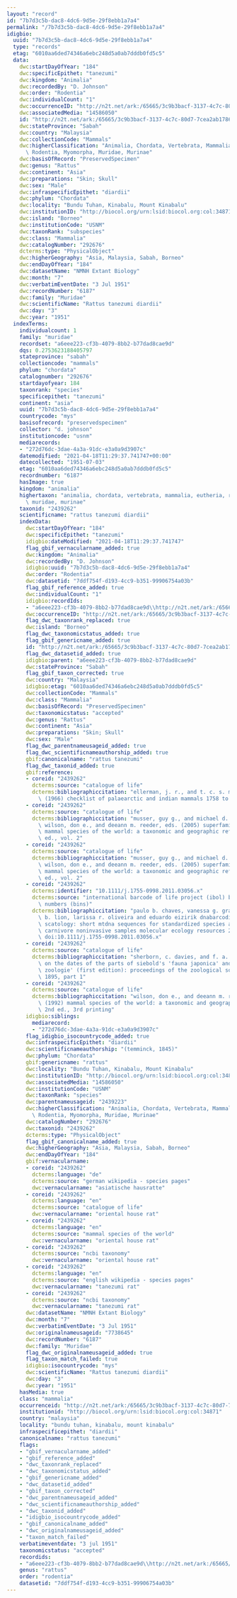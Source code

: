 ```yaml
---
layout: "record"
id: "7b7d3c5b-dac8-4dc6-9d5e-29f8ebb1a7a4"
permalink: "/7b7d3c5b-dac8-4dc6-9d5e-29f8ebb1a7a4"
idigbio:
  uuid: "7b7d3c5b-dac8-4dc6-9d5e-29f8ebb1a7a4"
  type: "records"
  etag: "6010aa6ded74346a6ebc248d5a0ab7dddb0fd5c5"
  data:
    dwc:startDayOfYear: "184"
    dwc:specificEpithet: "tanezumi"
    dwc:kingdom: "Animalia"
    dwc:recordedBy: "D. Johnson"
    dwc:order: "Rodentia"
    dwc:individualCount: "1"
    dwc:occurrenceID: "http://n2t.net/ark:/65665/3c9b3bacf-3137-4c7c-80d7-7cea2ab1786f"
    dwc:associatedMedia: "14586050"
    id: "http://n2t.net/ark:/65665/3c9b3bacf-3137-4c7c-80d7-7cea2ab1786f"
    dwc:stateProvince: "Sabah"
    dwc:country: "Malaysia"
    dwc:collectionCode: "Mammals"
    dwc:higherClassification: "Animalia, Chordata, Vertebrata, Mammalia, Eutheria,\
      \ Rodentia, Myomorpha, Muridae, Murinae"
    dwc:basisOfRecord: "PreservedSpecimen"
    dwc:genus: "Rattus"
    dwc:continent: "Asia"
    dwc:preparations: "Skin; Skull"
    dwc:sex: "Male"
    dwc:infraspecificEpithet: "diardii"
    dwc:phylum: "Chordata"
    dwc:locality: "Bundu Tuhan, Kinabalu, Mount Kinabalu"
    dwc:institutionID: "http://biocol.org/urn:lsid:biocol.org:col:34871"
    dwc:island: "Borneo"
    dwc:institutionCode: "USNM"
    dwc:taxonRank: "subspecies"
    dwc:class: "Mammalia"
    dwc:catalogNumber: "292676"
    dcterms:type: "PhysicalObject"
    dwc:higherGeography: "Asia, Malaysia, Sabah, Borneo"
    dwc:endDayOfYear: "184"
    dwc:datasetName: "NMNH Extant Biology"
    dwc:month: "7"
    dwc:verbatimEventDate: "3 Jul 1951"
    dwc:recordNumber: "6187"
    dwc:family: "Muridae"
    dwc:scientificName: "Rattus tanezumi diardii"
    dwc:day: "3"
    dwc:year: "1951"
  indexTerms:
    individualcount: 1
    family: "muridae"
    recordset: "a6eee223-cf3b-4079-8bb2-b77dad8cae9d"
    dqs: 0.2753623188405797
    stateprovince: "sabah"
    collectioncode: "mammals"
    phylum: "chordata"
    catalognumber: "292676"
    startdayofyear: 184
    taxonrank: "species"
    specificepithet: "tanezumi"
    continent: "asia"
    uuid: "7b7d3c5b-dac8-4dc6-9d5e-29f8ebb1a7a4"
    countrycode: "mys"
    basisofrecord: "preservedspecimen"
    collector: "d. johnson"
    institutioncode: "usnm"
    mediarecords:
    - "272d76dc-3dae-4a3a-91dc-e3a0a9d3907c"
    datemodified: "2021-04-18T11:29:37.741747+00:00"
    datecollected: "1951-07-03"
    etag: "6010aa6ded74346a6ebc248d5a0ab7dddb0fd5c5"
    recordnumber: "6187"
    hasImage: true
    kingdom: "animalia"
    highertaxon: "animalia, chordata, vertebrata, mammalia, eutheria, rodentia, myomorpha,\
      \ muridae, murinae"
    taxonid: "2439262"
    scientificname: "rattus tanezumi diardii"
    indexData:
      dwc:startDayOfYear: "184"
      dwc:specificEpithet: "tanezumi"
      idigbio:dateModified: "2021-04-18T11:29:37.741747"
      flag_gbif_vernacularname_added: true
      dwc:kingdom: "Animalia"
      dwc:recordedBy: "D. Johnson"
      idigbio:uuid: "7b7d3c5b-dac8-4dc6-9d5e-29f8ebb1a7a4"
      dwc:order: "Rodentia"
      dwc:datasetid: "7ddf754f-d193-4cc9-b351-99906754a03b"
      flag_gbif_reference_added: true
      dwc:individualCount: "1"
      idigbio:recordIds:
      - "a6eee223-cf3b-4079-8bb2-b77dad8cae9d\\http://n2t.net/ark:/65665/3c9b3bacf-3137-4c7c-80d7-7cea2ab1786f"
      dwc:occurrenceID: "http://n2t.net/ark:/65665/3c9b3bacf-3137-4c7c-80d7-7cea2ab1786f"
      flag_dwc_taxonrank_replaced: true
      dwc:island: "Borneo"
      flag_dwc_taxonomicstatus_added: true
      flag_gbif_genericname_added: true
      id: "http://n2t.net/ark:/65665/3c9b3bacf-3137-4c7c-80d7-7cea2ab1786f"
      flag_dwc_datasetid_added: true
      idigbio:parent: "a6eee223-cf3b-4079-8bb2-b77dad8cae9d"
      dwc:stateProvince: "Sabah"
      flag_gbif_taxon_corrected: true
      dwc:country: "Malaysia"
      idigbio:etag: "6010aa6ded74346a6ebc248d5a0ab7dddb0fd5c5"
      dwc:collectionCode: "Mammals"
      dwc:class: "Mammalia"
      dwc:basisOfRecord: "PreservedSpecimen"
      dwc:taxonomicstatus: "accepted"
      dwc:genus: "Rattus"
      dwc:continent: "Asia"
      dwc:preparations: "Skin; Skull"
      dwc:sex: "Male"
      flag_dwc_parentnameusageid_added: true
      flag_dwc_scientificnameauthorship_added: true
      gbif:canonicalname: "rattus tanezumi"
      flag_dwc_taxonid_added: true
      gbif:reference:
      - coreid: "2439262"
        dcterms:source: "catalogue of life"
        dcterms:bibliographiccitation: "ellerman, j. r., and t. c. s. morrison-scott\
          \ (1966) checklist of palaearctic and indian mammals 1758 to 1946, 2nd edition"
      - coreid: "2439262"
        dcterms:source: "catalogue of life"
        dcterms:bibliographiccitation: "musser, guy g., and michael d. carleton /\
          \ wilson, don e., and deeann m. reeder, eds. (2005) superfamily muroidea:\
          \ mammal species of the world: a taxonomic and geographic reference, 3rd\
          \ ed., vol. 2"
      - coreid: "2439262"
        dcterms:source: "catalogue of life"
        dcterms:bibliographiccitation: "musser, guy g., and michael d. carleton /\
          \ wilson, don e., and deeann m. reeder, eds. (2005) superfamily muroidea:\
          \ mammal species of the world: a taxonomic and geographic reference, 3rd\
          \ ed., vol. 2"
      - coreid: "2439262"
        dcterms:identifier: "10.1111/j.1755-0998.2011.03056.x"
        dcterms:source: "international barcode of life project (ibol) barcode index\
          \ numbers (bins)"
        dcterms:bibliographiccitation: "paulo b. chaves, vanessa g. graeff, marília\
          \ b. lion, larissa r. oliveira and eduardo eizirik dnabarcoding meets molecular\
          \ scatology: short mtdna sequences for standardized species assignment of\
          \ carnivore noninvasive samples molecular ecology resources 2011-08-30;12(1):18-35\
          \ doi:10.1111/j.1755-0998.2011.03056.x"
      - coreid: "2439262"
        dcterms:source: "catalogue of life"
        dcterms:bibliographiccitation: "sherborn, c. davies, and f. a. jentink (1895)\
          \ on the dates of the parts of siebold's 'fauna japonica' and giebel's 'allgemeine\
          \ zoologie' (first edition): proceedings of the zoological society of london,\
          \ 1895, part 1"
      - coreid: "2439262"
        dcterms:source: "catalogue of life"
        dcterms:bibliographiccitation: "wilson, don e., and deeann m. reeder, eds.\
          \ (1992) mammal species of the world: a taxonomic and geographic reference,\
          \ 2nd ed., 3rd printing"
      idigbio:siblings:
        mediarecord:
        - "272d76dc-3dae-4a3a-91dc-e3a0a9d3907c"
      flag_idigbio_isocountrycode_added: true
      dwc:infraspecificEpithet: "diardii"
      dwc:scientificnameauthorship: "(temminck, 1845)"
      dwc:phylum: "Chordata"
      gbif:genericname: "rattus"
      dwc:locality: "Bundu Tuhan, Kinabalu, Mount Kinabalu"
      dwc:institutionID: "http://biocol.org/urn:lsid:biocol.org:col:34871"
      dwc:associatedMedia: "14586050"
      dwc:institutionCode: "USNM"
      dwc:taxonRank: "species"
      dwc:parentnameusageid: "2439223"
      dwc:higherClassification: "Animalia, Chordata, Vertebrata, Mammalia, Eutheria,\
        \ Rodentia, Myomorpha, Muridae, Murinae"
      dwc:catalogNumber: "292676"
      dwc:taxonid: "2439262"
      dcterms:type: "PhysicalObject"
      flag_gbif_canonicalname_added: true
      dwc:higherGeography: "Asia, Malaysia, Sabah, Borneo"
      dwc:endDayOfYear: "184"
      gbif:vernacularname:
      - coreid: "2439262"
        dcterms:language: "de"
        dcterms:source: "german wikipedia - species pages"
        dwc:vernacularname: "asiatische hausratte"
      - coreid: "2439262"
        dcterms:language: "en"
        dcterms:source: "catalogue of life"
        dwc:vernacularname: "oriental house rat"
      - coreid: "2439262"
        dcterms:language: "en"
        dcterms:source: "mammal species of the world"
        dwc:vernacularname: "oriental house rat"
      - coreid: "2439262"
        dcterms:source: "ncbi taxonomy"
        dwc:vernacularname: "oriental house rat"
      - coreid: "2439262"
        dcterms:language: "en"
        dcterms:source: "english wikipedia - species pages"
        dwc:vernacularname: "tanezumi rat"
      - coreid: "2439262"
        dcterms:source: "ncbi taxonomy"
        dwc:vernacularname: "tanezumi rat"
      dwc:datasetName: "NMNH Extant Biology"
      dwc:month: "7"
      dwc:verbatimEventDate: "3 Jul 1951"
      dwc:originalnameusageid: "7738645"
      dwc:recordNumber: "6187"
      dwc:family: "Muridae"
      flag_dwc_originalnameusageid_added: true
      flag_taxon_match_failed: true
      idigbio:isocountrycode: "mys"
      dwc:scientificName: "Rattus tanezumi diardii"
      dwc:day: "3"
      dwc:year: "1951"
    hasMedia: true
    class: "mammalia"
    occurrenceid: "http://n2t.net/ark:/65665/3c9b3bacf-3137-4c7c-80d7-7cea2ab1786f"
    institutionid: "http://biocol.org/urn:lsid:biocol.org:col:34871"
    country: "malaysia"
    locality: "bundu tuhan, kinabalu, mount kinabalu"
    infraspecificepithet: "diardii"
    canonicalname: "rattus tanezumi"
    flags:
    - "gbif_vernacularname_added"
    - "gbif_reference_added"
    - "dwc_taxonrank_replaced"
    - "dwc_taxonomicstatus_added"
    - "gbif_genericname_added"
    - "dwc_datasetid_added"
    - "gbif_taxon_corrected"
    - "dwc_parentnameusageid_added"
    - "dwc_scientificnameauthorship_added"
    - "dwc_taxonid_added"
    - "idigbio_isocountrycode_added"
    - "gbif_canonicalname_added"
    - "dwc_originalnameusageid_added"
    - "taxon_match_failed"
    verbatimeventdate: "3 jul 1951"
    taxonomicstatus: "accepted"
    recordids:
    - "a6eee223-cf3b-4079-8bb2-b77dad8cae9d\\http://n2t.net/ark:/65665/3c9b3bacf-3137-4c7c-80d7-7cea2ab1786f"
    genus: "rattus"
    order: "rodentia"
    datasetid: "7ddf754f-d193-4cc9-b351-99906754a03b"
---
```

